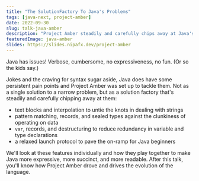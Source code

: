 ```yaml
---
title: "The SolutionFactory To Java's Problems"
tags: [java-next, project-amber]
date: 2022-09-30
slug: talk-java-amber
description: "Project Amber steadily and carefully chips away at Java's persistent pain points. This talk discusses released, previewing, and upcoming features achieve that and make Java more expressive, more succinct, and more readable."
featuredImage: java-amber
slides: https://slides.nipafx.dev/project-amber
---
```


Java has issues!
Verbose, cumbersome, no expressiveness, no fun.
(Or so the kids say.)

Jokes and the craving for syntax sugar aside, Java does have some persistent pain points and Project Amber was set up to tackle them.
Not as a single solution to a narrow problem, but as a solution factory that's steadily and carefully chipping away at them:

* text blocks and interpolation to untie the knots in dealing with strings
* pattern matching, records, and sealed types against the clunkiness of operating on data
* `var`, records, and destructuring to reduce redundancy in variable and type declarations
* a relaxed launch protocol to pave the on-ramp for Java beginners

We'll look at these features individually and how they play together to make Java more expressive, more succinct, and more readable.
After this talk, you'll know how Project Amber drove and drives the evolution of the language.
